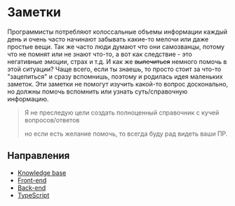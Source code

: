 # Заметки

Программисты потребляют колоссальные объемы информации каждый день и очень часто начинают забывать какие-то мелочи или даже простые вещи.
Так же часто люди думают что они самозванцы, потому что не помнят или не знают что-то, а вот как следствие - это негативные эмоции, страх и т.д.
И как же ~~вылечиться~~ немного помочь в этой ситуации? Чаще всего, если ты знаешь, то просто стоит за что-то "зацепиться" и сразу вспомнишь,
поэтому и родилась идея маленьких заметок. Эти заметки не помогут изучить какой-то вопрос досконально, но должны помочь вспомнить или узнать суть/справочную информацию.

> Я не преследую цели создать полноценный справочник с кучей вопросов/ответов
> 
> но если есть желание помочь, то всегда буду рад видеть ваши ПР.


## Направления

- [Knowledge base](./base/README.md)
- [Front-end](./frontend/README.md)
- [Back-end](./backend/README.md)
- [TypeScript](./typescript/README.md)
